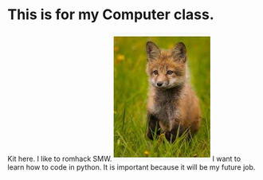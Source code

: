 # This is for my Computer class.
 Kit here.
 I like to romhack SMW.
![Fox Kit](download.jpg)
 I want to learn how to code in python.
 It is important because it will be my future job.
